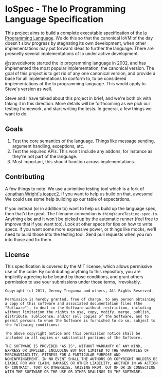 # IoSpec - The Io Programming Language Specification

This project aims to build a complete executable specification of the [Io Programming Language](http://iolanguage.com/). We do this so that the canonical IoVM of the day doesn't slow progress by stagnating its own development, when other implementations may put forward ideas to further the language. There are presnetly several implementations of Io under active development.

@stevedekorte started the Io programming language in 2002, and has implemented the most popular implementation; the canonical version. The goal of this project is to get rid of any one canonical version, and provide a base for all implementations to conform to, to be considered implementations of the Io programming language. This would apply to Steve's version as well.

Steve and I have talked about this project in brief, and we're both ok with taking it in this direction. More details will be forthcoming as we pick our testing framework, and start writing the tests. In general, a few things we want to do.

## Goals

1. Test the core semantics of the language. Things like message sending, argument handling, exceptions, etc.
2. Test the required APIs. This won't include any addons, for instance as they're not part of the language.
3. Most important, this should function across implementations.

## Contributing

A few things to note. We use a primitive testing tool which is a fork of [Jonathan Wright's iospec2](https://github.com/quag/iospec2). If you want to help us build on that, awesome! We could use some help building up our table of expectations.

If you instead (or in addition to) want to help us build up the language spec, then that'd be great. The filename convention is `thingYoureTesting-spec.io`. Anything else and it won't be picked up by the automatic runner (feel free to improve that if you want too). Look at other specs for tips on how to write specs. If you want some more expressive power, or things like mocks, we'll need to build those into the testing tool. Send pull requests when you run into those and fix them.

## License

This specification is covered by the MIT license, which allows permissive use of the code. By contributing anything to this repository, you are implicitly agreeing to be bound by those conditions, and grant others permission to use your submissions under those terms, irrevokably.

```
Copyright (c) 2011, Jeremy Tregunna and others, All Rights Reserved.

Permission is hereby granted, free of charge, to any person obtaining
a copy of this software and associated documentation files (the
"Software"), to deal in the Software without restriction, including
without limitation the rights to use, copy, modify, merge, publish,
distribute, sublicense, and/or sell copies of the Software, and to
permit persons to whom the Software is furnished to do so, subject to
the following conditions:

The above copyright notice and this permission notice shall be
included in all copies or substantial portions of the Software.

THE SOFTWARE IS PROVIDED "AS IS", WITHOUT WARRANTY OF ANY KIND,
EXPRESS OR IMPLIED, INCLUDING BUT NOT LIMITED TO THE WARRANTIES OF
MERCHANTABILITY, FITNESS FOR A PARTICULAR PURPOSE AND
NONINFRINGEMENT. IN NO EVENT SHALL THE AUTHORS OR COPYRIGHT HOLDERS BE
LIABLE FOR ANY CLAIM, DAMAGES OR OTHER LIABILITY, WHETHER IN AN ACTION
OF CONTRACT, TORT OR OTHERWISE, ARISING FROM, OUT OF OR IN CONNECTION
WITH THE SOFTWARE OR THE USE OR OTHER DEALINGS IN THE SOFTWARE.
```


